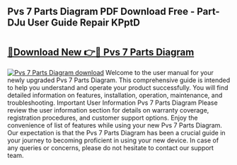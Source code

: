 ## Pvs 7 Parts Diagram PDF Download Free - Part-DJu User Guide Repair KPptD

# <h2><a href="http://dflsamg.blite.top/?on=Pvs+7+Parts+Diagram">🔗Download New 👉🔴 Pvs 7 Parts Diagram</a></h2>

[![Pvs 7 Parts Diagram download](https://i.imgur.com/lujVjoI.png)](http://dflsamg.blite.top/?on=Pvs+7+Parts+Diagram)
Welcome to the user manual for your newly upgraded Pvs 7 Parts Diagram. This comprehensive guide is intended to help you understand and operate your product successfully. You will find detailed information on features, installation, operation, maintenance, and troubleshooting. Important User Information Pvs 7 Parts Diagram Please review the user information section for details on warranty coverage, registration procedures, and customer support options. Enjoy the convenience of list of features while using your new Pvs 7 Parts Diagram. Our expectation is that the Pvs 7 Parts Diagram has been a crucial guide in your journey to becoming proficient in using your new device. In case of any queries or concerns, please do not hesitate to contact our support team.
